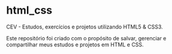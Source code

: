 # html_css
 CEV - Estudos, exercícios e projetos utilizando HTML5 & CSS3.

Este repositório foi criado com o propósito de salvar, gerenciar e compartilhar meus estudos e projetos em HTML e CSS.